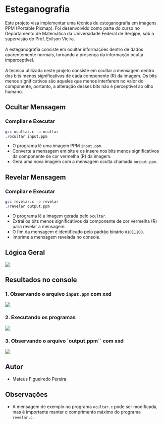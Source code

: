 # Esteganografia

Este projeto visa implementar uma técnica de esteganografia em imagens PPM (Portable Pixmap). Foi desenvolvido como parte do curso no Departamento de Matemática da Universidade Federal de Sergipe, sob a supervisão do Prof. Evilson Vieira.
<br><br/>
A esteganografia consiste em ocultar informações dentro de dados aparentemente normais, tornando a presença da informação oculta imperceptível.
<br><br/>
A tecnica utilizada neste projeto consiste em ocultar a mensagem dentro dos bits menos significativos de cada componente (R) da imagem. Os bits menos significativos são aqueles que menos interferem no valor do componente, portanto, a alteração desses bits não é perceptível ao olho humano.
## Ocultar Mensagem

### Compilar e Executar

```bash
gcc ocultar.c -o ocultar
./ocultar input.ppm
```
- O programa lê uma imagem PPM `input.ppm`.
- Converte a mensagem em bits e os insere nos bits menos significativos da componente de cor vermelha (R) da imagem.
- Gera uma nova imagem com a mensagem oculta chamada `output.ppm`.

## Revelar Mensagem

### Compilar e Executar

```bash
gcc revelar.c -o revelar
./revelar output.ppm
```
- O programa lê a imagem gerada pelo `ocultar`.
- Extrai os bits menos significativos da componente de cor vermelha (R) para revelar a mensagem.
- O fim da mensagem é identificado pelo padrão binário `01011100`.
- Imprime a mensagem revelada no console.

## Lógica Geral

<div>
    <img src="./imagens-png/ideia-geral.png">
</div>

## Resultados no console

### 1. Observando o arquivo `input.ppm` com xxd

<div>
    <img src="./imagens-png/xxd-input.png">
</div>

### 2. Executando os programas

<div>
    <img src="./imagens-png/exe-console.png">
</div>

### 3. Observando o arquivo `output.ppm`` com xxd

<div>
    <img src="./imagens-png/xxd-output.png">
</div>

## Autor

- Mateus Figueiredo Pereira

## Observações

- A mensagem de exemplo no programa `ocultar.c` pode ser modificada, mas é importante manter o comprimento máximo do programa `revelar.c`.
<!-- Passei por aqui, Evilson-->
